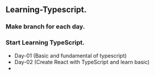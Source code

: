 ## Learning-Typescript.
### Make branch for each day.

### Start Learning TypeScript.
+ Day-01 (Basic and fundamental of typescript)
+ Day-02 (Create React with TypeScript and learn basic)
+
